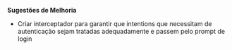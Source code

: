 **Sugestões de Melhoria**

- Criar interceptador para garantir que intentions que necessitam de autenticação sejam tratadas adequadamente e passem pelo prompt de login 